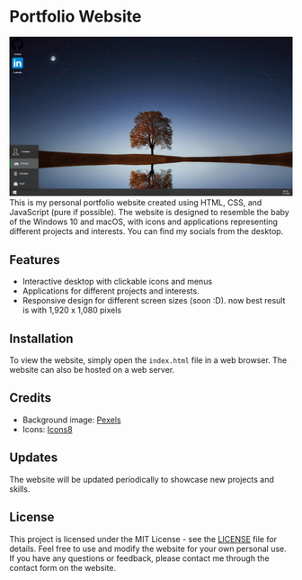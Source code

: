 # Portfolio Website

![Screenshot](screenshot.png)
This is my personal portfolio website created using HTML, CSS, and JavaScript (pure if possible). The website is designed to resemble the baby of the Windows 10 and macOS, with icons and applications representing different projects and interests.
You can find my socials from the desktop.

## Features

- Interactive desktop with clickable icons and menus
- Applications for different projects and interests.
- Responsive design for different screen sizes (soon :D). now best result is with 1,920 x 1,080 pixels

## Installation

To view the website, simply open the `index.html` file in a web browser. The website can also be hosted on a web server.

## Credits

- Background image: [Pexels](https://www.pexels.com/photo/green-tree-268533/)
- Icons: [Icons8](https://icons8.com/)

## Updates

The website will be updated periodically to showcase new projects and skills.

## License

This project is licensed under the MIT License - see the [LICENSE](LICENSE) file for details.
Feel free to use and modify the website for your own personal use. If you have any questions or feedback, please contact me through the contact form on the website.
